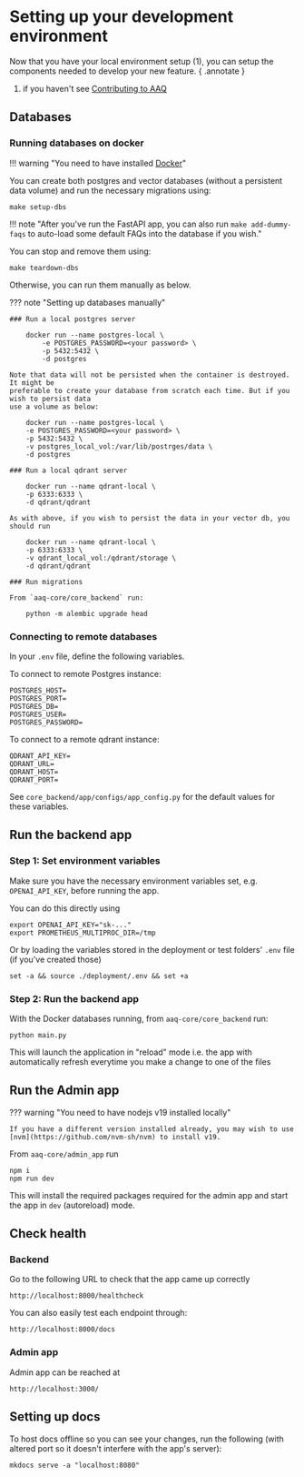 # Setting up your development environment

Now that you have your local environment setup (1), you can setup the components needed to
develop your new feature.
{ .annotate }

1.  if you haven't see [Contributing to AAQ]("./contributing.md")

## Databases

### Running databases on docker

!!! warning "You need to have installed [Docker](https://docs.docker.com/get-docker/)"

You can create both postgres and vector databases (without a persistent data volume) and run the necessary migrations using:

    make setup-dbs

!!! note "After you've run the FastAPI app, you can also run `make add-dummy-faqs` to auto-load some default FAQs into the database if you wish."

You can stop and remove them using:

    make teardown-dbs

Otherwise, you can run them manually as below.

??? note "Setting up databases manually"

    ### Run a local postgres server

        docker run --name postgres-local \
            -e POSTGRES_PASSWORD=<your password> \
            -p 5432:5432 \
            -d postgres

    Note that data will not be persisted when the container is destroyed. It might be
    preferable to create your database from scratch each time. But if you wish to persist data
    use a volume as below:

        docker run --name postgres-local \
        -e POSTGRES_PASSWORD=<your password> \
        -p 5432:5432 \
        -v postgres_local_vol:/var/lib/postrges/data \
        -d postgres

    ### Run a local qdrant server

        docker run --name qdrant-local \
        -p 6333:6333 \
        -d qdrant/qdrant

    As with above, if you wish to persist the data in your vector db, you should run

        docker run --name qdrant-local \
        -p 6333:6333 \
        -v qdrant_local_vol:/qdrant/storage \
        -d qdrant/qdrant

    ### Run migrations

    From `aaq-core/core_backend` run:

        python -m alembic upgrade head

### Connecting to remote databases

In your `.env` file, define the following variables.

To connect to remote Postgres instance:

```
POSTGRES_HOST=
POSTGRES_PORT=
POSTGRES_DB=
POSTGRES_USER=
POSTGRES_PASSWORD=
```

To connect to a remote qdrant instance:
```
QDRANT_API_KEY=
QDRANT_URL=
QDRANT_HOST=
QDRANT_PORT=
```

See `core_backend/app/configs/app_config.py` for the default values for these variables.

## Run the backend app

### Step 1: Set environment variables

Make sure you have the necessary environment variables set, e.g. `OPENAI_API_KEY`, before running the app.

You can do this directly using

    export OPENAI_API_KEY="sk-..."
    export PROMETHEUS_MULTIPROC_DIR=/tmp

Or by loading the variables stored in the deployment or test folders' `.env` file (if you've created those)

    set -a && source ./deployment/.env && set +a

### Step 2: Run the backend app

With the Docker databases running, from `aaq-core/core_backend` run:

    python main.py

This will launch the application in "reload" mode i.e. the app with automatically
refresh everytime you make a change to one of the files

## Run the Admin app

??? warning "You need to have nodejs v19 installed locally"

    If you have a different version installed already, you may wish to use
    [nvm](https://github.com/nvm-sh/nvm) to install v19.

From `aaq-core/admin_app` run

    npm i
    npm run dev

This will install the required packages required for the admin app and start the app in `dev` (autoreload) mode.

## Check health

### Backend

Go to the following URL to check that the app came up correctly

    http://localhost:8000/healthcheck

You can also easily test each endpoint through:

    http://localhost:8000/docs

### Admin app

Admin app can be reached at

    http://localhost:3000/

## Setting up docs

To host docs offline so you can see your changes, run the following (with altered port so it doesn't interfere with the app's server):

    mkdocs serve -a "localhost:8080"
